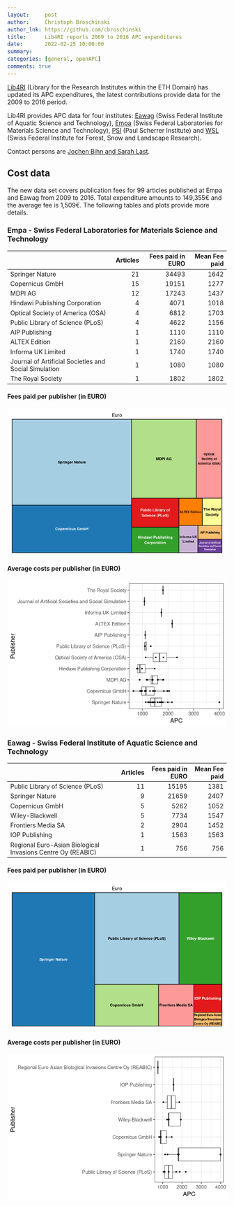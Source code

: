 ```yaml
---
layout:     post
author:     Christoph Broschinski
author_lnk: https://github.com/cbroschinski
title:      Lib4RI reports 2009 to 2016 APC expenditures
date:       2022-02-25 10:00:00
summary:    
categories: [general, openAPC]
comments: true
---
```





[Lib4RI](https://www.lib4ri.ch/) (Library for the Research Institutes within the ETH Domain) has updated its APC expenditures, the latest contributions provide data for the 2009 to 2016 period.

Lib4RI provides APC data for four institutes: [Eawag](https://www.eawag.ch/en/) (Swiss Federal Institute of Aquatic Science and Technology), [Empa](https://www.empa.ch/) (Swiss Federal Laboratories for Materials Science and Technology), [PSI](https://www.psi.ch/en) (Paul Scherrer Institute) and [WSL](https://www.wsl.ch/en/index.html) (Swiss Federal Institute for Forest, Snow and Landscape Research).

Contact persons are [Jochen Bihn and Sarah Last](mailto:openaccess@lib4ri.ch).

## Cost data



The new data set covers publication fees for 99 articles published at Empa and Eawag from 2009 to 2016. Total expenditure amounts to 149,355€ and the average fee is 1,509€. The following tables and plots provide more details.

### Empa - Swiss Federal Laboratories for Materials Science and Technology


|                                                      | Articles| Fees paid in EURO| Mean Fee paid|
|:-----------------------------------------------------|--------:|-----------------:|-------------:|
|Springer Nature                                       |       21|             34493|          1642|
|Copernicus GmbH                                       |       15|             19151|          1277|
|MDPI AG                                               |       12|             17243|          1437|
|Hindawi Publishing Corporation                        |        4|              4071|          1018|
|Optical Society of America (OSA)                      |        4|              6812|          1703|
|Public Library of Science (PLoS)                      |        4|              4622|          1156|
|AIP Publishing                                        |        1|              1110|          1110|
|ALTEX Edition                                         |        1|              2160|          2160|
|Informa UK Limited                                    |        1|              1740|          1740|
|Journal of Artificial Societies and Social Simulation |        1|              1080|          1080|
|The Royal Society                                     |        1|              1802|          1802|

#### Fees paid per publisher (in EURO)

![plot of chunk tree_lib4ri_empa_2022_02_25_full](/figure/tree_lib4ri_empa_2022_02_25_full-1.png)


####  Average costs per publisher (in EURO)

![plot of chunk box_lib4ri_empa_2022_02_25_publisher_full](/figure/box_lib4ri_empa_2022_02_25_publisher_full-1.png)

### Eawag - Swiss Federal Institute of Aquatic Science and Technology


|                                                            | Articles| Fees paid in EURO| Mean Fee paid|
|:-----------------------------------------------------------|--------:|-----------------:|-------------:|
|Public Library of Science (PLoS)                            |       11|             15195|          1381|
|Springer Nature                                             |        9|             21659|          2407|
|Copernicus GmbH                                             |        5|              5262|          1052|
|Wiley-Blackwell                                             |        5|              7734|          1547|
|Frontiers Media SA                                          |        2|              2904|          1452|
|IOP Publishing                                              |        1|              1563|          1563|
|Regional Euro-Asian Biological Invasions Centre Oy (REABIC) |        1|               756|           756|

#### Fees paid per publisher (in EURO)

![plot of chunk tree_lib4ri_eawag_2022_02_25_full](/figure/tree_lib4ri_eawag_2022_02_25_full-1.png)


####  Average costs per publisher (in EURO)

![plot of chunk box_lib4ri_eawag_2022_02_25_publisher_full](/figure/box_lib4ri_eawag_2022_02_25_publisher_full-1.png)
